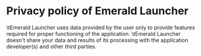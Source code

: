 # Privacy policy of Emerald Launcher

\tEmerald Launcher uses data provided by the user only to provide features required for proper functioning of the application.
\tEmerald Launcher doesn\'t share your data and results of its processing with the application developer(s) and other third parties.